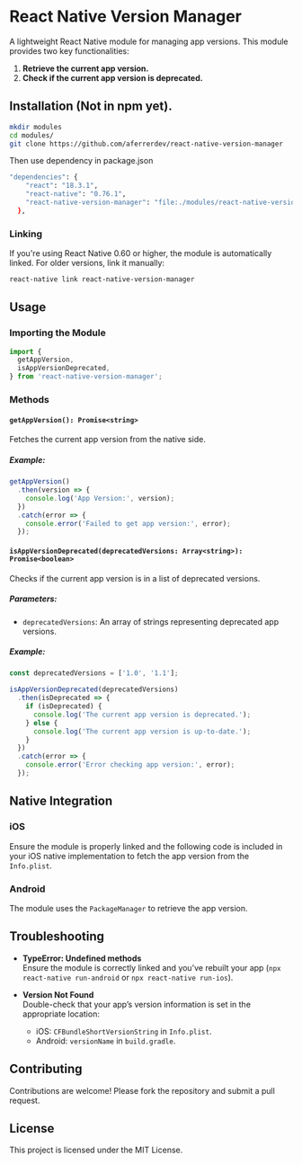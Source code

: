 # React Native Version Manager

A lightweight React Native module for managing app versions. This module provides two key functionalities:

1. **Retrieve the current app version.**
2. **Check if the current app version is deprecated.**

## Installation (Not in npm yet).

```bash
mkdir modules
cd modules/
git clone https://github.com/aferrerdev/react-native-version-manager
```

Then use dependency in package.json

```bash
"dependencies": {
    "react": "18.3.1",
    "react-native": "0.76.1",
    "react-native-version-manager": "file:./modules/react-native-version-manager"
  },
```

### Linking

If you're using React Native 0.60 or higher, the module is automatically linked. For older versions, link it manually:

```bash
react-native link react-native-version-manager
```

## Usage

### Importing the Module

```javascript
import {
  getAppVersion,
  isAppVersionDeprecated,
} from 'react-native-version-manager';
```

### Methods

#### `getAppVersion(): Promise<string>`

Fetches the current app version from the native side.

##### Example:

```javascript
getAppVersion()
  .then(version => {
    console.log('App Version:', version);
  })
  .catch(error => {
    console.error('Failed to get app version:', error);
  });
```

#### `isAppVersionDeprecated(deprecatedVersions: Array<string>): Promise<boolean>`

Checks if the current app version is in a list of deprecated versions.

##### Parameters:

- `deprecatedVersions`: An array of strings representing deprecated app versions.

##### Example:

```javascript
const deprecatedVersions = ['1.0', '1.1'];

isAppVersionDeprecated(deprecatedVersions)
  .then(isDeprecated => {
    if (isDeprecated) {
      console.log('The current app version is deprecated.');
    } else {
      console.log('The current app version is up-to-date.');
    }
  })
  .catch(error => {
    console.error('Error checking app version:', error);
  });
```

## Native Integration

### iOS

Ensure the module is properly linked and the following code is included in your iOS native implementation to fetch the app version from the `Info.plist`.

### Android

The module uses the `PackageManager` to retrieve the app version.

## Troubleshooting

- **TypeError: Undefined methods**  
  Ensure the module is correctly linked and you’ve rebuilt your app (`npx react-native run-android` or `npx react-native run-ios`).

- **Version Not Found**  
  Double-check that your app’s version information is set in the appropriate location:
  - iOS: `CFBundleShortVersionString` in `Info.plist`.
  - Android: `versionName` in `build.gradle`.

## Contributing

Contributions are welcome! Please fork the repository and submit a pull request.

## License

This project is licensed under the MIT License.
